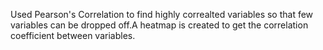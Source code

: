Used Pearson's Correlation to find highly correalted variables so that few variables can be dropped off.A heatmap is created to get the correlation coefficient between variables.
